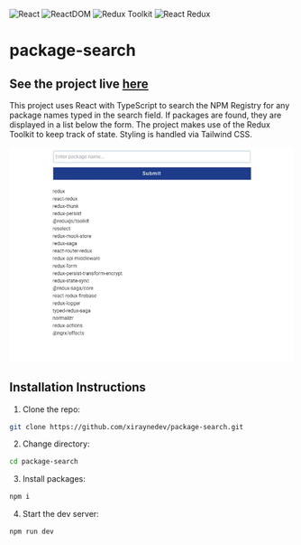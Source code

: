 ![React](https://img.shields.io/badge/React-18.2.0-blue)
![ReactDOM](https://img.shields.io/badge/ReactDOM-18.2.0-blue)
![Redux Toolkit](https://img.shields.io/badge/Redux%20Toolkit-1.8.5-blueviolet)
![React Redux](https://img.shields.io/badge/React%20Redux-8.0.2-blueviolet)

# package-search

## See the project live [here](https://package-search.netlify.app/)

This project uses React with TypeScript to search the NPM Registry
for any package names typed in the search field. If packages are found, they are
displayed in a list below the form. The project makes use of the Redux Toolkit to keep
track of state. Styling is handled via Tailwind CSS.

![Project image](/assets/images/project-screenshot.webp)

## Installation Instructions

1. Clone the repo:

```sh
git clone https://github.com/xiraynedev/package-search.git
```

2. Change directory:

```sh
cd package-search
```

3. Install packages:

```sh
npm i
```

4. Start the dev server:

```sh
npm run dev
```
